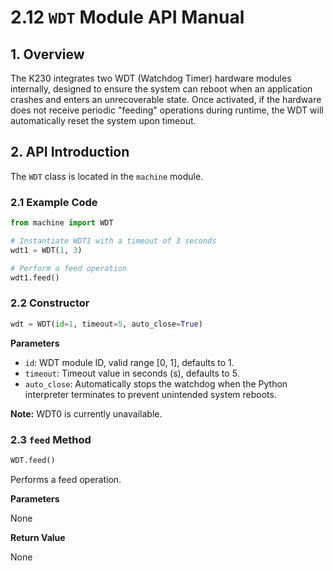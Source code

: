 # 2.12 `WDT` Module API Manual  

## 1. Overview  

The K230 integrates two WDT (Watchdog Timer) hardware modules internally, designed to ensure the system can reboot when an application crashes and enters an unrecoverable state. Once activated, if the hardware does not receive periodic "feeding" operations during runtime, the WDT will automatically reset the system upon timeout.  

## 2. API Introduction  

The `WDT` class is located in the `machine` module.  

### 2.1 Example Code  

```python  
from machine import WDT  

# Instantiate WDT1 with a timeout of 3 seconds  
wdt1 = WDT(1, 3)  

# Perform a feed operation  
wdt1.feed()  
```  

### 2.2 Constructor  

```python  
wdt = WDT(id=1, timeout=5, auto_close=True)  
```  

**Parameters**  

- `id`: WDT module ID, valid range [0, 1], defaults to 1.  
- `timeout`: Timeout value in seconds (s), defaults to 5.  
- `auto_close`: Automatically stops the watchdog when the Python interpreter terminates to prevent unintended system reboots.  

**Note:** WDT0 is currently unavailable.  

### 2.3 `feed` Method  

```python  
WDT.feed()  
```  

Performs a feed operation.  

**Parameters**  

None  

**Return Value**  

None
